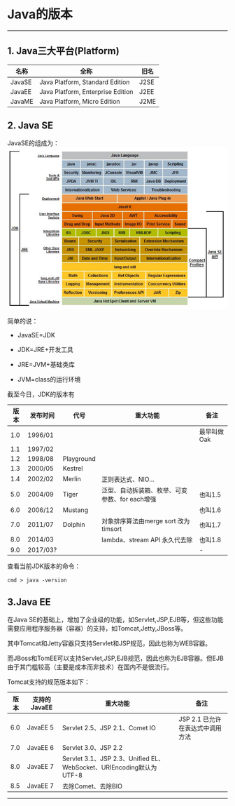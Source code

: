 # Java的版本

---

## 1. Java三大平台\(Platform\)

| 名称 | 全称 | 旧名 |
| --- | --- | --- |
| JavaSE | Java Platform, Standard Edition | J2SE |
| JavaEE | Java Platform, Enterprise Edition | J2EE |
| JavaME | Java Platform, Micro Edition | J2ME |

## 2. Java SE

JavaSE的组成为：  
![](/chapter_01/1.jpg)

简单的说：

* JavaSE=JDK

* JDK=JRE+开发工具

* JRE=JVM+基础类库

* JVM=class的运行环境


截至今日，JDK的版本有

| 版本 | 发布时间 | 代号 | 重大功能 | 备注 |
| --- | --- | --- | --- | --- |
| 1.0 | 1996/01 |  |  | 最早叫做Oak |
| 1.1 | 1997/02 |  |  |  |
| 1.2 | 1998/08 | Playground |  |  |
| 1.3 | 2000/05 | Kestrel |  |  |
| 1.4 | 2002/02 | Merlin | 正则表达式、NIO... |  |
| 5.0 | 2004/09 | Tiger | 泛型、自动拆装箱、枚举、可变参数、for each增强 | 也叫1.5 |
| 6.0 | 2006/12 | Mustang |  | 也叫1.6 |
| 7.0 | 2011/07 | Dolphin | 对象排序算法由merge sort 改为timsort | 也叫1.7 |
| 8.0 | 2014/03 |  | lambda、stream API 永久代去除 | 也叫1.8 |
| 9.0 | 2017/03? |  |  |-  |

查看当前JDK版本的命令：  

```
cmd > java -version
```

## 3.Java EE

在Java SE的基础上，增加了企业级的功能，如Servlet,JSP,EJB等，但这些功能需要应用程序服务器（容器）的支持，如Tomcat,Jetty,JBoss等。

其中Tomcat和Jetty容器只支持Servlet和JSP规范，因此也称为WEB容器。

而JBoss和TomEE可以支持Servlet,JSP,EJB规范，因此也称为EJB容器。但EJB由于其门槛较高（主要是成本而非技术）在国内不是很流行。

Tomcat支持的规范版本如下：

| 版本 | 支持的JavaEE | 重大功能 | 备注 |
| --- | --- | --- | --- |
| 6.0 | JavaEE 5 | Servlet 2.5、JSP 2.1、Comet IO | JSP 2.1 已允许在表达式中调用方法 |
| 7.0 | JavaEE 6 | Servlet 3.0、JSP 2.2 |  |
| 8.0 | JavaEE 7 | Servlet 3.1、JSP 2.3、Unified EL、WebSocket、URIEncoding默认为UTF-8 |  |
| 8.5 | JavaEE 7 | 去除Comet、去除BIO |  |

***



